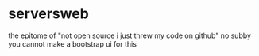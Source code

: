 # serversweb
the epitome of "not open source i just threw my code on github" no subby you cannot make a bootstrap ui for this
